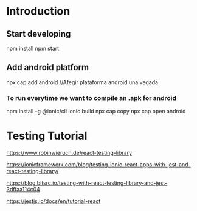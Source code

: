 # Introduction

## Start developing
npm install
npm start

## Add android platform
npx cap add android  //Afegir plataforma android  una vegada

### To run everytime we want to compile an .apk for android
npm install -g @ionic/cli
ionic build
npx cap copy 
npx cap open android 

# Testing Tutorial
https://www.robinwieruch.de/react-testing-library

https://ionicframework.com/blog/testing-ionic-react-apps-with-jest-and-react-testing-library/

https://blog.bitsrc.io/testing-with-react-testing-library-and-jest-3dffaa114c04

https://jestjs.io/docs/en/tutorial-react



